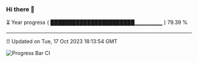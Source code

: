 ### Hi there 👋

⏳ Year progress { ███████████████████████▁▁▁▁▁▁▁ } 79.39 %

---

⏰ Updated on Tue, 17 Oct 2023 18:13:54 GMT

![Progress Bar CI](https://github.com/liununu/liununu/workflows/Progress%20Bar%20CI/badge.svg)
